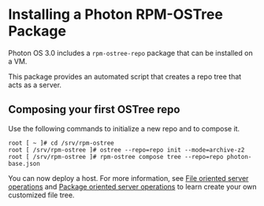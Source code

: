 # Installing a Photon RPM-OSTree Package

Photon OS 3.0 includes a `rpm-ostree-repo` package that can be installed on a VM.

This package provides an automated script that creates a repo tree that acts as a server.

## Composing your first OSTree repo  

Use the following commands to initialize a new repo and to compose it.

```
root [ ~ ]# cd /srv/rpm-ostree
root [ /srv/rpm-ostree ]# ostree --repo=repo init --mode=archive-z2
root [ /srv/rpm-ostree ]# rpm-ostree compose tree --repo=repo photon-base.json
```

You can now deploy a host. For more information, see [File oriented server operations](Photon-RPM-OStree-8-File-oriented-server-operations.md) and [Package oriented server operations](Photon-RPM-OSTree-9-Package-oriented-server-operations.md) to learn create your own customized file tree.   


